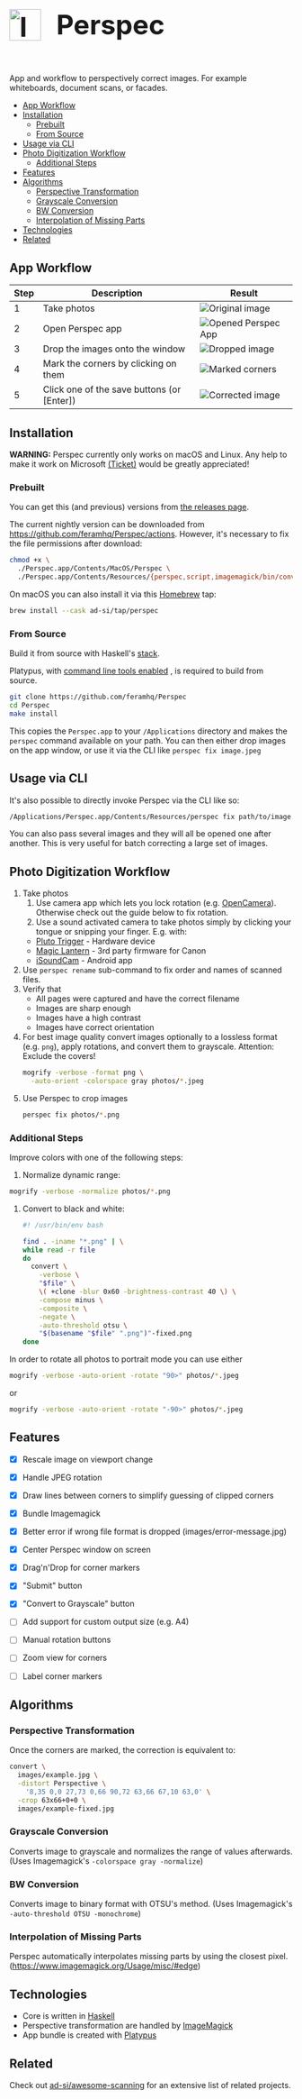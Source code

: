 <h1 style="
  display: inline-block !important;
  font-size: 3rem;
">
  <img
    src="./images/icon.svg"
    alt="Icon"
    height="56px"
    style="
      display: inline-block !important;
      height: 3.5rem;
      margin-right: 1rem;
    "
  />
  <span style="position: relative; bottom: 0.7rem;">
    Perspec
  </span>
</h1>

App and workflow to perspectively correct images.
For example whiteboards, document scans, or facades.

<!-- toc -->

- [App Workflow](#app-workflow)
- [Installation](#installation)
  * [Prebuilt](#prebuilt)
  * [From Source](#from-source)
- [Usage via CLI](#usage-via-cli)
- [Photo Digitization Workflow](#photo-digitization-workflow)
  * [Additional Steps](#additional-steps)
- [Features](#features)
- [Algorithms](#algorithms)
  * [Perspective Transformation](#perspective-transformation)
  * [Grayscale Conversion](#grayscale-conversion)
  * [BW Conversion](#bw-conversion)
  * [Interpolation of Missing Parts](#interpolation-of-missing-parts)
- [Technologies](#technologies)
- [Related](#related)

<!-- tocstop -->


## App Workflow

Step | Description                                | Result
-----|--------------------------------------------|------------------
1    | Take photos                                | ![Original image][doc]
2    | Open Perspec app                           | ![Opened Perspec App][open]
3    | Drop the images onto the window            | ![Dropped image][dropped]
4    | Mark the corners by clicking on them       | ![Marked corners][corners]
5    | Click one of the save buttons (or [Enter]) | ![Corrected image][fixed]

[doc]: images/doc.jpg
[mark]: images/doc-marking.jpg
[open]: images/perspec_opened.png
[dropped]: images/perspec_image_dropped.png
[corners]: images/perspec_marked_corners.png
[fixed]: images/doc-fixed.jpg


## Installation

**WARNING:**
Perspec currently only works on macOS and Linux.
Any help to make it work on
Microsoft [(Ticket)](https://github.com/feramhq/Perspec/issues/21)
would be greatly appreciated!


### Prebuilt

You can get this (and previous) versions from
[the releases page](https://github.com/feramhq/Perspec/releases).

The current nightly version can be downloaded from
https://github.com/feramhq/Perspec/actions.
However, it's necessary to fix the file permissions after download:

```sh
chmod +x \
  ./Perspec.app/Contents/MacOS/Perspec \
  ./Perspec.app/Contents/Resources/{perspec,script,imagemagick/bin/convert}
```

On macOS you can also install it via this [Homebrew](https://brew.sh) tap:

```sh
brew install --cask ad-si/tap/perspec
```


### From Source

Build it from source with Haskell's
[stack](https://docs.haskellstack.org/en/stable/install_and_upgrade/).

Platypus, with 
[command line tools enabled](https://github.com/sveinbjornt/Platypus/blob/master/Documentation/Documentation.md#show-shell-command)
, is required to build from source.

```sh
git clone https://github.com/feramhq/Perspec
cd Perspec
make install
```

This copies the `Perspec.app` to your `/Applications` directory
and makes the `perspec` command available on your path.
You can then either drop images on the app window,
or use it via the CLI like `perspec fix image.jpeg`


## Usage via CLI

It's also possible to directly invoke Perspec via the CLI like so:

```sh
/Applications/Perspec.app/Contents/Resources/perspec fix path/to/image.jpeg
```

You can also pass several images and they will all be opened
one after another.
This is very useful for batch correcting a large set of images.


## Photo Digitization Workflow

1. Take photos
    1. Use camera app which lets you lock rotation (e.g. [OpenCamera]).
      Otherwise check out the guide below to fix rotation.
    1. Use a sound activated camera to take photos simply
      by clicking your tongue or snipping your finger. E.g. with:
      - [Pluto Trigger] - Hardware device
      - [Magic Lantern] - 3rd party firmware for Canon
      - [iSoundCam] - Android app
1. Use `perspec rename` sub-command to fix order and names of scanned files.
1. Verify that
    - All pages were captured and have the correct filename
    - Images are sharp enough
    - Images have a high contrast
    - Images have correct orientation
1. For best image quality convert images optionally
  to a lossless format (e.g. `png`),
  apply rotations, and convert them to grayscale.
  Attention: Exclude the covers!
    ```sh
    mogrify -verbose -format png \
      -auto-orient -colorspace gray photos/*.jpeg
    ```
1. Use Perspec to crop images
    ```sh
    perspec fix photos/*.png
    ````

[iSoundCam]: http://www.cherry-software.com/isoundcam.html
[Magic Lantern]: https://wiki.magiclantern.fm/pl:userguide?#audio_remoteshot
[OpenCamera]:
  https://play.google.com/store/apps/details?id=net.sourceforge.opencamera
[Pluto Trigger]: https://plutotrigger.com


### Additional Steps

Improve colors with one of the following steps:

1. Normalize dynamic range:
  ```sh
  mogrify -verbose -normalize photos/*.png
  ```
1. Convert to black and white:
    ```sh
    #! /usr/bin/env bash

    find . -iname "*.png" | \
    while read -r file
    do
      convert \
        -verbose \
        "$file" \
        \( +clone -blur 0x60 -brightness-contrast 40 \) \
        -compose minus \
        -composite \
        -negate \
        -auto-threshold otsu \
        "$(basename "$file" ".png")"-fixed.png
    done
    ```

In order to rotate all photos to portrait mode you can use either
```sh
mogrify -verbose -auto-orient -rotate "90>" photos/*.jpeg
```
or
```sh
mogrify -verbose -auto-orient -rotate "-90>" photos/*.jpeg
```


## Features

- [x] Rescale image on viewport change
- [x] Handle JPEG rotation
- [x] Draw lines between corners to simplify guessing of clipped corners
- [x] Bundle Imagemagick
- [x] Better error if wrong file format is dropped (images/error-message.jpg)
- [x] Center Perspec window on screen
- [x] Drag'n'Drop for corner markers
- [x] "Submit" button
- [x] "Convert to Grayscale" button
- [ ] Add support for custom output size (e.g. A4)
- [ ] Manual rotation buttons
- [ ] Zoom view for corners
- [ ] Label corner markers


## Algorithms

### Perspective Transformation

Once the corners are marked, the correction is equivalent to:

```sh
convert \
  images/example.jpg \
  -distort Perspective \
    '8,35 0,0 27,73 0,66 90,72 63,66 67,10 63,0' \
  -crop 63x66+0+0 \
  images/example-fixed.jpg
```

### Grayscale Conversion

Converts image to grayscale and normalizes the range of values afterwards.
(Uses Imagemagick's `-colorspace gray -normalize`)


### BW Conversion

Converts image to binary format with OTSU's method.
(Uses Imagemagick's `-auto-threshold OTSU -monochrome`)


### Interpolation of Missing Parts

Perspec automatically interpolates missing parts by using the closest pixel.
(https://www.imagemagick.org/Usage/misc/#edge)


## Technologies

- Core is written in [Haskell](https://haskell.org)
- Perspective transformation are handled by [ImageMagick]
- App bundle is created with [Platypus](https://sveinbjorn.org/platypus)

[ImageMagick]: https://imagemagick.org


## Related

Check out [ad-si/awesome-scanning](https://github.com/ad-si/awesome-scanning)
for an extensive list of related projects.
